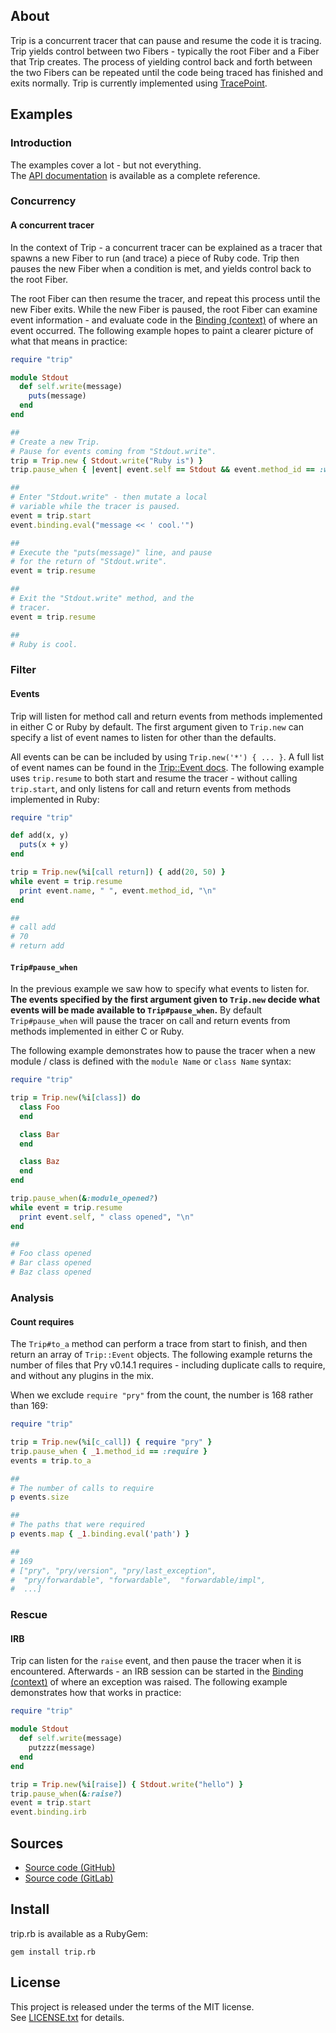 ## About

Trip is a concurrent tracer that can pause and resume the code
it is tracing. Trip yields control between two Fibers - typically
the root Fiber and a Fiber that Trip creates. The process of yielding
control back and forth between the two Fibers can be repeated until the
code being traced has finished and exits normally. Trip is currently implemented
using [TracePoint](https://www.rubydoc.info/gems/tracepoint/TracePoint).

## Examples

### Introduction

The examples cover a lot - but not everything. <br>
The  [API documentation](https://0x1eef.github.io/x/trip.rb) is available
as a complete reference.

### Concurrency

#### A concurrent tracer

In the context of Trip - a concurrent tracer can be explained as a tracer that
spawns a new Fiber to run (and trace) a piece of Ruby code. Trip then pauses the new Fiber
when a condition is met, and yields control back to the root Fiber.

The root Fiber can then resume the tracer, and repeat this process until the
new Fiber exits. While the new Fiber is paused, the root Fiber can examine
event information - and evaluate code in the [Binding (context)](https://rubydoc.info/stdlib/core/Binding)
of where an event occurred. The following example hopes to paint a clearer picture
of what that means in practice:

```ruby
require "trip"

module Stdout
  def self.write(message)
    puts(message)
  end
end

##
# Create a new Trip.
# Pause for events coming from "Stdout.write".
trip = Trip.new { Stdout.write("Ruby is") }
trip.pause_when { |event| event.self == Stdout && event.method_id == :write }

##
# Enter "Stdout.write" - then mutate a local
# variable while the tracer is paused.
event = trip.start
event.binding.eval("message << ' cool.'")

##
# Execute the "puts(message)" line, and pause
# for the return of "Stdout.write".
event = trip.resume

##
# Exit the "Stdout.write" method, and the
# tracer.
event = trip.resume

##
# Ruby is cool.
```

### Filter

#### Events

Trip will listen for method call and return events from methods
implemented in either C or Ruby by default. The first argument given
to `Trip.new` can specify a list of event names to listen for other than
the defaults.

All events can be can be included by using `Trip.new('*') { ... }`. A
full list of event names can be found in the [Trip::Event docs](https://0x1eef.github.io/x/trip.rb/Trip/Event.html).
The following example uses `trip.resume` to both start and resume the tracer -
without calling `trip.start`, and only listens for call and return events from methods
implemented in Ruby:

```ruby
require "trip"

def add(x, y)
  puts(x + y)
end

trip = Trip.new(%i[call return]) { add(20, 50) }
while event = trip.resume
  print event.name, " ", event.method_id, "\n"
end

##
# call add
# 70
# return add
```

#### `Trip#pause_when`

In the previous example we saw how to specify what events to listen
for. **The events specified by the first argument given to `Trip.new` decide
what events will be made available to `Trip#pause_when`.** By default `Trip#pause_when`
will pause the tracer on call and return events from methods implemented
in either C or Ruby.

The following example demonstrates how to pause the tracer when a new
module / class is defined with the `module Name` or `class Name` syntax:

```ruby
require "trip"

trip = Trip.new(%i[class]) do
  class Foo
  end

  class Bar
  end

  class Baz
  end
end

trip.pause_when(&:module_opened?)
while event = trip.resume
  print event.self, " class opened", "\n"
end

##
# Foo class opened
# Bar class opened
# Baz class opened
```

### Analysis

#### Count requires

The `Trip#to_a` method can perform a trace from start to finish, and then return an array of
`Trip::Event` objects. The following example returns the number of files that Pry v0.14.1 requires -
including duplicate calls to require, and without any plugins in the mix.

When we exclude `require "pry"` from the count, the number is 168
rather than 169:

```ruby
require "trip"

trip = Trip.new(%i[c_call]) { require "pry" }
trip.pause_when { _1.method_id == :require }
events = trip.to_a

##
# The number of calls to require
p events.size

##
# The paths that were required
p events.map { _1.binding.eval('path') }

##
# 169
# ["pry", "pry/version", "pry/last_exception",
#  "pry/forwardable", "forwardable",  "forwardable/impl",
#  ...]
```

### Rescue

#### IRB

Trip can listen for the `raise` event, and then pause the tracer when
it is encountered. Afterwards - an IRB session can be started in the [Binding (context)](https://rubydoc.info/stdlib/core/Binding)
of where an exception was raised. The following example demonstrates
how that works in practice:

```ruby
require "trip"

module Stdout
  def self.write(message)
    putzzz(message)
  end
end

trip = Trip.new(%i[raise]) { Stdout.write("hello") }
trip.pause_when(&:raise?)
event = trip.start
event.binding.irb
```

## Sources

* [Source code (GitHub)](https://github.com/0x1eef/trip.rb#readme)
* [Source code (GitLab)](https://gitlab.com/0x1eef/trip-rb#about)

## Install

trip.rb is available as a RubyGem:

    gem install trip.rb

## <a id='license'>License</a>

This project is released under the terms of the MIT license. <br>
See [LICENSE.txt](./LICENSE.txt) for details.
